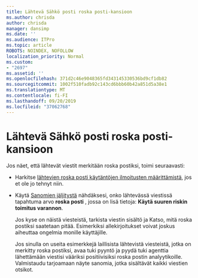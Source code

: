 ```yaml
---
title: Lähtevä Sähkö posti roska posti-kansioon
ms.author: chrisda
author: chrisda
manager: dansimp
ms.date: ''
ms.audience: ITPro
ms.topic: article
ROBOTS: NOINDEX, NOFOLLOW
localization_priority: Normal
ms.custom:
- "2697"
ms.assetid: ''
ms.openlocfilehash: 371d2c46e9048365fd343145330536bd9cf1db82
ms.sourcegitcommit: 1002f510fadb92c143cd6bbb60b42a851d5a38e1
ms.translationtype: MT
ms.contentlocale: fi-FI
ms.lasthandoff: 09/20/2019
ms.locfileid: "37062768"
---
```

# <a name="outbound-email-to-junk-email-folder"></a>Lähtevä Sähkö posti roska posti-kansioon

Jos näet, että lähtevät viestit merkitään roska postiksi, toimi seuraavasti:

- Harkitse [lähtevien roska posti käytäntöjen ilmoitusten määrittämistä](https://docs.microsoft.com/office365/securitycompliance/configure-the-outbound-spam-policy), jos et ole jo tehnyt niin.

- Käytä [Sanomien jäljitystä](https://docs.microsoft.com/office365/securitycompliance/message-trace-scc) nähdäksesi, onko lähtevässä viestissä tapahtuma arvo **roska posti** , jossa on lisä tietoja: **Käytä suuren riskin toimitus varannon**.

  Jos kyse on näistä viesteistä, tarkista viestin sisältö ja Katso, mitä roska postiksi saatetaan pitää. Esimerkiksi allekirjoitukset voivat joskus aiheuttaa ongelmia monille käyttäjille.

  Jos sinulla on useita esimerkkejä laillisista lähtevistä viesteistä, jotka on merkitty roska postiksi, avaa tuki pyyntö ja pyydä tuki agenttia lähettämään viestisi vääriksi positiivisiksi roska postin analyytikoille. Valmistaudu tarjoamaan näyte sanomia, jotka sisältävät kaikki viestien otsikot.
